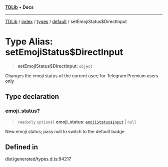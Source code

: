 [**TDLib**](../../../../../../README.md) • **Docs**

***

[TDLib](../../../../../../modules.md) / [index](../../../../../README.md) / [types](../../../README.md) / [default](../README.md) / setEmojiStatus$DirectInput

# Type Alias: setEmojiStatus$DirectInput

> **setEmojiStatus$DirectInput**: `object`

Changes the emoji status of the current user; for Telegram Premium users only

## Type declaration

### emoji\_status?

> `readonly` `optional` **emoji\_status**: [`emojiStatus$Input`](emojiStatus$Input-1.md) \| `null`

New emoji status; pass null to switch to the default badge

## Defined in

dist/generated/types.d.ts:94217
